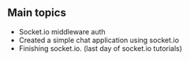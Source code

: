 
## Main topics 

* Socket.io middleware auth
* Created a simple chat application using socket.io
* Finishing socket.io. (last day of socket.io tutorials)
